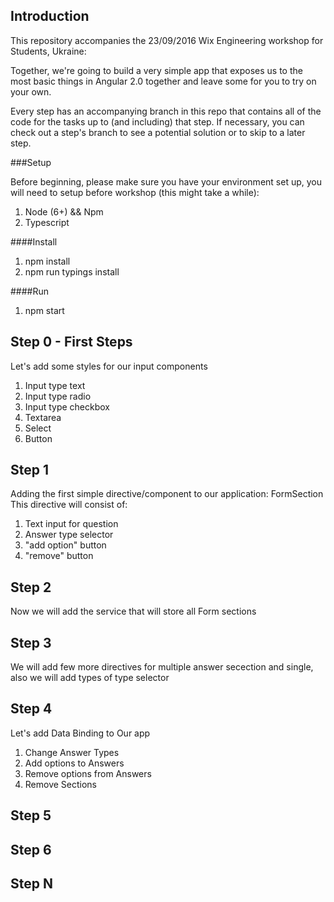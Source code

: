 ## Introduction

This repository accompanies the 23/09/2016 Wix Engineering workshop for Students, Ukraine: 

Together, we're going to build a very simple app that exposes us to the most basic 
things in Angular 2.0
together and leave some for you to try on your own. 

Every step has an accompanying branch in this repo that contains all of the code for the tasks up to (and including)
that step. If necessary, you can check out a step's branch to see a potential solution
or to skip to a later step.

###Setup

Before beginning, please make sure you have your environment set up, you will need to setup before workshop (this might take a while):

1. Node (6+) && Npm
1. Typescript


####Install

1. npm install 
1. npm run typings install

####Run

1. npm start

## Step 0 - First Steps

Let's add some styles for our input components

1. Input type text
1. Input type radio
1. Input type checkbox
1. Textarea
1. Select
1. Button

## Step 1

Adding the first simple directive/component to our application: FormSection
This directive will consist of: 

1. Text input for question 
1. Answer type selector
1. "add option" button
1. "remove" button

## Step 2

Now we will add the service that will store all Form sections

## Step 3 

We will add few more directives for multiple answer secection and single, also we will add types of type selector

## Step 4 

Let's add Data Binding to Our app

1. Change Answer Types
1. Add options to Answers 
1. Remove options from Answers
1. Remove Sections 

## Step 5 

## Step 6 

## Step N 
